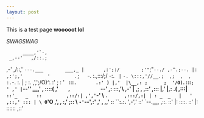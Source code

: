 ```yaml
---
layout: post
---
```


This is a test page **wooooot lol**

*SWAGSWAG*



          ____,'`-,
     _,--'   ,/::.;
  ,-'       ,/::,' `---.___        ___,_
  |       ,:';:/        ;'"`;"`--./ ,-^.;--.
  |:     ,:';,'         '         `.   ;`   `-.
   \:.,:::/;/ -:.                   `  | `     `-.
    \:::,'//__.;  ,;  ,  ,  :.`-.   :. |  ;       :.
     \,',';/O)^. :'  ;  :   '__` `  :::`.       .:' )
     |,'  |\__,: ;      ;  '/O)`.   :::`;       ' ,'
          |`--''            \__,' , ::::(       ,'
          `    ,            `--' ,: :::,'\   ,-'
           | ,;         ,    ,::'  ,:::   |,'
           |,:        .(          ,:::|   `
           ::'_   _   ::         ,::/:|
          ,',' `-' \   `.      ,:::/,:|
         | : _  _   |   '     ,::,' :::
         | \ O`'O  ,',   ,    :,'   ;::
          \ `-'`--',:' ,' , ,,'      ::
           ``:.:.__   ',-','        ::'
              `--.__, ,::.         ::'
                  |:  ::::.       ::'
                  |:  ::::::    ,::'


